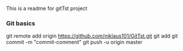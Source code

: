 This is a readme for gitTst project

### Git basics
git remote add origin https://github.com/niklaus101/GitTst.git
git add <filename>
git commit -m "commit-comment"
git push -u origin master
